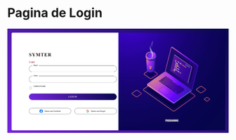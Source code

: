 <h1>Pagina de Login</h1>
<img src="https://github.com/igorrsilvaaf/PaginaDeLogin/blob/fb08bcaa84328db9891a7068a9715665c1e1d7f3/imagens/Login.png"/>
